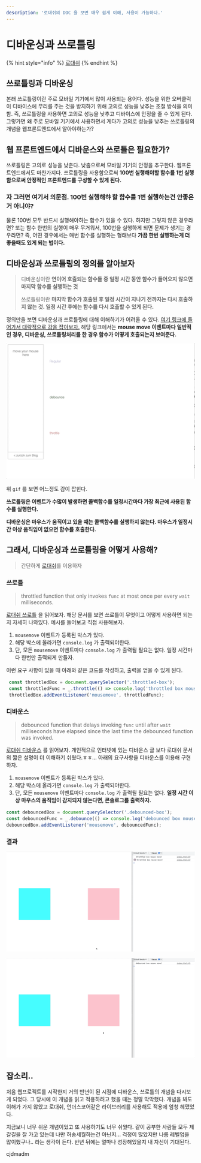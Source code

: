 ```yaml
---
description: '로대쉬의 DOC 을 보면 매우 쉽게 이해, 사용이 가능하다.'
---
```


# 디바운싱과 쓰로틀링

{% hint style="info" %}
[로대쉬](https://lodash.com/)
{% endhint %}

## 쓰로틀링과 디바운싱

본래 쓰로틀링이란 주로 모바일 기기에서 많이 사용되는 용어다. 성능을 위한 오버클럭이 디바이스에 무리를 주는 것을 방지하기 위해 고의로 성능을 낮추는 조절 방식을 의미함. 즉, 쓰로틀링을 사용하면 고의로 성능을 낮추고 디바이스에 안정을 줄 수 있게 된다. 그렇가면 왜 주로 모바일 기기에서 사용하면서 게다가 고의로 성능을 낮추는 쓰로틀링의 개념을 웹프론트엔드에서 알아야하는가?

## 웹 프론트엔드에서 디바운스와 쓰로틀은 필요한가?

쓰로틀링은 고의로 성능을 낮춘다. 낮춤으로써 모바일 기기의 안정을 추구한다. 웹프론트엔드에서도 마찬가지다. 쓰로틀링을 사용함으로써 **100번 실행해야할 함수를 1번 실행함으로써 안정적인 프론트엔드를 구성할 수 있게 된다.**

### 자 그러면 여기서 의문점. 100번 실행해햐 할 함수를 1번 실행하는건 안좋은거 아니야?

물론 100번 모두 반드시 실행해야하는 함수가 있을 수 있다. 하지만 그렇지 않은 경우라면? 또는 함수 한번의 실행이 매우 무거워서, 100번을 실행하게 되면 문제가 생기는 경우라면? 즉, 어떤 경우에서는 매번 함수를 실행하는 형태보다 **가끔 한번 실행하는게 더 좋을때도 있게 되는 법이다.**

## 디바운싱과 쓰로틀링의 정의를 알아보자

> 디바운싱이란 **연이어 호출되는 함수들 중 일정 시간 동안 함수가 들어오지 않으면 마지막 함수를 실행하는 것**
>
> 쓰로틀링이란 **마지막 함수가 호출된 후 일정 시간이 지나기 전까지는 다시 호출하지 않는 것. 일정 시간 후에는 함수를 다시 호출할 수 있게 된다.**

정의만을 보면 디바운싱과 쓰로틀링에 대해 이해하기가 어려울 수 있다. [여기 링크에 들어가서 대략적으로 감을 잡아보자.](http://demo.nimius.net/debounce_throttle/) 해당 링크에서는 **mouse move 이벤트마다 일반적인 경우, 디바운싱, 쓰로틀링처리를 한 경우 함수가 어떻게 호출되는지 보여준다.**

![&#xB514;&#xBC14;&#xC6B4;&#xC2F1;&#xACFC; &#xC4F0;&#xB85C;&#xD2C0;&#xB9C1;..](../../.gitbook/assets/.gif%20%282%29.gif)

위 `gif` 를 보면 어느정도 감이 잡힌다.

**쓰로틀링은 이벤트가 수많이 발생하면 콜백함수를 일정시간마다 가장 최근에 사용된 함수를 실행한다.**

**디바운싱은 마우스가 움직이고 있을 때는 콜백함수를 실행하지 않는다. 마우스가 일정시간 이상 움직임이 없으면 함수를 호출한다.**

## 그래서, 디바운싱과 쓰로틀링을 어떻게 사용해?

> 간단하게 [로대쉬](https://lodash.com/)를 이용하자

### 쓰로틀

> throttled function that only invokes `func` at most once per every `wait` milliseconds.

[로대쉬 쓰로틀](https://lodash.com/docs/4.17.15#throttle) 을 읽어보자. 해당 문서를 보면 쓰로틀이 무엇이고 어떻게 사용하면 되는지 자세히 나와있다. 예시를 들어보고 직접 사용해보자.

1. `mousemove` 이벤트가 등록된 박스가 있다.
2. 해당 박스에 올라가면 `console.log` 가 출력되야한다.
3. 단, 모든 `mousemove` 이벤트마다 `console.log` 가 출력될 필요는 없다. 일정 시간마다 한번만 출력되게 만들자.

이런 요구 사항이 있을 때 아래와 같은 코드를 작성하고, 출력을 얻을 수 있게 된다.

```javascript
 const throttledBox = document.querySelector('.throttled-box');
 const throttledFunc = _.throttle(() => console.log('throttled box mouse move!'), 1000);
 throttledBox.addEventListener('mousemove', throttledFunc);
```

### 디바운스

> debounced function that delays invoking `func` until after `wait` milliseconds have elapsed since the last time the debounced function was invoked.

[로대쉬 디바운스](https://lodash.com/docs/4.17.15#debounce) 를 읽어보자. 개인적으로 인터넷에 있는 디바운스 글 보다 로대쉬 문서의 짧은 설명이 더 이해하기 쉬웠다.ㅎㅎ... 아래의 요구사항을 디바운스를 이용해 구현하자.

1. `mousemove` 이벤트가 등록된 박스가 있다.
2. 해당 박스에 올라가면 `console.log` 가 출력되야한다.
3. 단, 모든 `mousemove` 이벤트마다 `console.log` 가 출력될 필요는 없다. **일정 시간 이상 마우스의 움직임이 감지되지 않는다면, 콘솔로그를 출력하자.**

```javascript
const debouncedBox = document.querySelector('.debounced-box');
const debouncedFunc = _.debounce(() => console.log('debounced box mouse move!'), 1000);
debouncedBox.addEventListener('mousemove', debouncedFunc);
```

### 결과

![&#xC4F0;&#xB85C;&#xD2C0;&#xB9C1; &#xC815;&#xD574;&#xC9C4; &#xC8FC;&#xAE30;&#xB85C; &#xD568;&#xC218;&#xAC00; &#xC2E4;&#xD589;&#xB428;&#xC744; &#xC54C; &#xC218; &#xC788;&#xC74C;](../../.gitbook/assets/.gif%20%281%29.gif)

![&#xB514;&#xBC14;&#xC6B4;&#xC2F1;, &#xB9C8;&#xC9C0;&#xB9C9; &#xC774;&#xBCA4;&#xD2B8; &#xD6C4; &#xC77C;&#xC815; &#xC2DC;&#xAC04; &#xD6C4; &#xD568;&#xC218; &#xBC1C;&#xB3D9;](../../.gitbook/assets/.gif.gif)

## 잡소리..

처음 웹프로젝트를 시작한지 거의 반년이 된 시점에 디바운스, 쓰로틀의 개념을 다시보게 되었다. 그 당시에 이 개념을 읽고 적용하려고 했을 때는 정말 막막했다. 개념을 봐도 이해가 가지 않았고 로대쉬, 언더스코어같은 라이브러리를 사용해도 적용에 엄청 헤맸었다.

지금보니 너무 쉬운 개념이었고 또 사용하기도 너무 쉬웠다. 같이 공부한 사람들 모두 제 갈길을 잘 가고 있는데 나만 허송세월하는건 아닌지... 걱정이 많았지만 나름 레벨업을 많이했구나.. 라는 생각이 든다. 반년 뒤에는 얼마나 성장해있을지 내 자신이 기대된다.

cjdmadm

